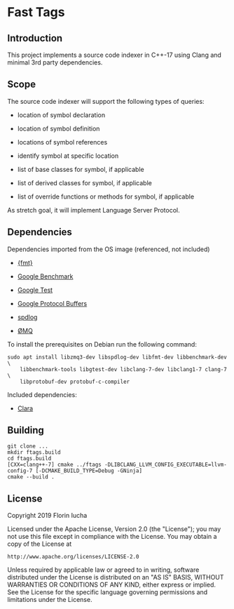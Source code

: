 Fast Tags
=========

Introduction
------------

This project implements a source code indexer in C++-17 using Clang and
minimal 3rd party dependencies.


Scope
-----

The source code indexer will support the following types of queries:

   * location of symbol declaration

   * location of symbol definition

   * locations of symbol references

   * identify symbol at specific location

   * list of base classes for symbol, if applicable

   * list of derived classes for symbol, if applicable

   * list of override functions or methods for symbol, if applicable

As stretch goal, it will implement Language Server Protocol.


Dependencies
------------

Dependencies imported from the OS image (referenced, not included)

   * [{fmt}](https://github.com/fmtlib/fmt)

   * [Google Benchmark](https://github.com/google/benchmark)

   * [Google Test](https://github.com/google/googletest)

   * [Google Protocol Buffers](https://developers.google.com/protocol-buffers/)

   * [spdlog](https://github.com/gabime/spdlog)

   * [ØMQ](http://zeromq.org/)

To install the prerequisites on Debian run the following command:

    sudo apt install libzmq3-dev libspdlog-dev libfmt-dev libbenchmark-dev \
        libbenchmark-tools libgtest-dev libclang-7-dev libclang1-7 clang-7 \
        libprotobuf-dev protobuf-c-compiler

Included dependencies:

   * [Clara](https://github.com/catchorg/Clara/)


Building
--------

    git clone ...
    mkdir ftags.build
    cd ftags.build
    [CXX=clang++-7] cmake ../ftags -DLIBCLANG_LLVM_CONFIG_EXECUTABLE=llvm-config-7 [-DCMAKE_BUILD_TYPE=Debug -GNinja]
    cmake --build .


License
-------

Copyright 2019 Florin Iucha

Licensed under the Apache License, Version 2.0 (the "License");
you may not use this file except in compliance with the License.
You may obtain a copy of the License at

    http://www.apache.org/licenses/LICENSE-2.0

Unless required by applicable law or agreed to in writing, software
distributed under the License is distributed on an "AS IS" BASIS,
WITHOUT WARRANTIES OR CONDITIONS OF ANY KIND, either express or implied.
See the License for the specific language governing permissions and
limitations under the License.
